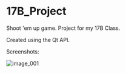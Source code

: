 # 17B_Project
Shoot 'em up game.
Project for my 17B Class.

Created using the Qt API.

Screenshots:

![image_001](/17B_Project/Screenshots/image_001.png?raw=true)
